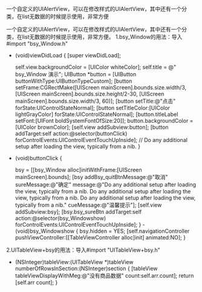  一个自定义的UIAlertView，可以在修改样式的UIAlertView，其中还有一个分类，在list无数据的时候提示使用，非常方便

一个自定义的UIAlertView，可以在修改样式的UIAlertView，其中还有一个分类，在list无数据的时候提示使用，非常方便。
1.bsy_Window的用法：导入#import "bsy_Window.h"
- (void)viewDidLoad {
    [super viewDidLoad];

    self.view.backgroundColor = [UIColor whiteColor];
    self.title = @" bsy_Window 演示";
    UIButton *button = [UIButton buttonWithType:UIButtonTypeCustom];
    [button setFrame:CGRectMake([UIScreen
mainScreen].bounds.size.width/3, [UIScreen
mainScreen].bounds.size.height/2-30, [UIScreen
mainScreen].bounds.size.width/3, 60)];
    [button setTitle:@"点击" forState:UIControlStateNormal];
    [button setTitleColor:[UIColor lightGrayColor]
forState:UIControlStateNormal];
    [button.titleLabel setFont:[UIFont boldSystemFontOfSize:20]];
    button.backgroundColor = [UIColor brownColor];
    [self.view addSubview:button];
    [button addTarget:self action:@selector(buttonClick)
forControlEvents:UIControlEventTouchUpInside];
    // Do any additional setup after loading the view, typically from a
nib.
}

- (void)buttonClick {

    bsy = [[bsy_Window alloc]initWithFrame:[UIScreen
mainScreen].bounds];
    [bsy addBsy_quitBtnMessage:@"取消" sureMessage:@"确定" message:@"Do any
additional setup after loading the view, typically from a nib. Do any
additional setup after loading the view, typically from a nib. Do any
additional setup after loading the view, typically from a nib."
cueMessage:@"温馨提示"];
    [self.view addSubview:bsy];
    [bsy.bsy_sureBtn addTarget:self action:@selector(bsy_Windowshow)
forControlEvents:UIControlEventTouchUpInside];
}
-(void)bsy_Windowshow
{
    bsy.hidden = YES;
    [self.navigationController pushViewController:[[TableViewController
alloc]init] animated:NO];
}

2.UITableView+bsy的用法：导入#import "UITableView+bsy.h"

- (NSInteger)tableView:(UITableView *)tableView
numberOfRowsInSection:(NSInteger)section {
    [tableView tableViewDisplayWithMeg:@"没有商品数据" count:self.arr.count];
    return [self.arr count];
}
